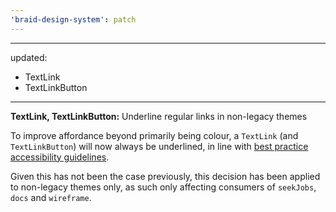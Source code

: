 ```yaml
---
'braid-design-system': patch
---
```


---
updated:
  - TextLink
  - TextLinkButton
---

**TextLink, TextLinkButton:** Underline regular links in non-legacy themes

To improve affordance beyond primarily being colour, a `TextLink` (and `TextLinkButton`) will now always be underlined, in line with [best practice accessibility guidelines].

Given this has not been the case previously, this decision has been applied to non-legacy themes only, as such only affecting consumers of `seekJobs`, `docs` and `wireframe`.

[best practice accessibility guidelines]: https://webaim.org/techniques/hypertext/link_text#appearance
